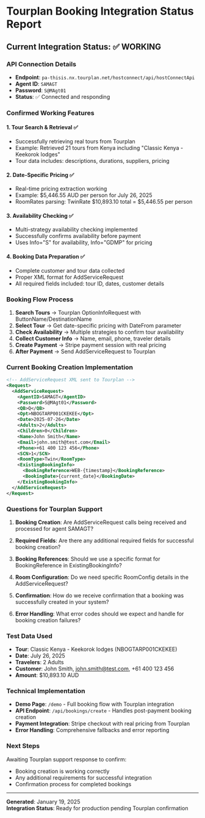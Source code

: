 # Tourplan Booking Integration Status Report

## Current Integration Status: ✅ WORKING

### API Connection Details
- **Endpoint**: `pa-thisis.nx.tourplan.net/hostconnect/api/hostConnectApi`
- **Agent ID**: `SAMAGT`
- **Password**: `S@MAgt01`
- **Status**: ✅ Connected and responding

### Confirmed Working Features

#### 1. Tour Search & Retrieval ✅
- Successfully retrieving real tours from Tourplan
- Example: Retrieved 21 tours from Kenya including "Classic Kenya - Keekorok lodges"
- Tour data includes: descriptions, durations, suppliers, pricing

#### 2. Date-Specific Pricing ✅
- Real-time pricing extraction working
- Example: $5,446.55 AUD per person for July 26, 2025
- RoomRates parsing: TwinRate $10,893.10 total = $5,446.55 per person

#### 3. Availability Checking ✅
- Multi-strategy availability checking implemented
- Successfully confirms availability before payment
- Uses Info="S" for availability, Info="GDMP" for pricing

#### 4. Booking Data Preparation ✅
- Complete customer and tour data collected
- Proper XML format for AddServiceRequest
- All required fields included: tour ID, dates, customer details

### Booking Flow Process

1. **Search Tours** → Tourplan OptionInfoRequest with ButtonName/DestinationName
2. **Select Tour** → Get date-specific pricing with DateFrom parameter  
3. **Check Availability** → Multiple strategies to confirm tour availability
4. **Collect Customer Info** → Name, email, phone, traveler details
5. **Create Payment** → Stripe payment session with real pricing
6. **After Payment** → Send AddServiceRequest to Tourplan

### Current Booking Creation Implementation

```xml
<!-- AddServiceRequest XML sent to Tourplan -->
<Request>
  <AddServiceRequest>
    <AgentID>SAMAGT</AgentID>
    <Password>S@MAgt01</Password>
    <QB>Q</QB>
    <Opt>NBOGTARP001CKEKEE</Opt>
    <Date>2025-07-26</Date>
    <Adults>2</Adults>
    <Children>0</Children>
    <Name>John Smith</Name>
    <Email>john.smith@test.com</Email>
    <Phone>+61 400 123 456</Phone>
    <SCN>1</SCN>
    <RoomType>Twin</RoomType>
    <ExistingBookingInfo>
      <BookingReference>WEB-{timestamp}</BookingReference>
      <BookingDate>{current_date}</BookingDate>
    </ExistingBookingInfo>
  </AddServiceRequest>
</Request>
```

### Questions for Tourplan Support

1. **Booking Creation**: Are AddServiceRequest calls being received and processed for agent SAMAGT?

2. **Required Fields**: Are there any additional required fields for successful booking creation?

3. **Booking References**: Should we use a specific format for BookingReference in ExistingBookingInfo?

4. **Room Configuration**: Do we need specific RoomConfig details in the AddServiceRequest?

5. **Confirmation**: How do we receive confirmation that a booking was successfully created in your system?

6. **Error Handling**: What error codes should we expect and handle for booking creation failures?

### Test Data Used
- **Tour**: Classic Kenya - Keekorok lodges (NBOGTARP001CKEKEE)
- **Date**: July 26, 2025
- **Travelers**: 2 Adults
- **Customer**: John Smith, john.smith@test.com, +61 400 123 456
- **Amount**: $10,893.10 AUD

### Technical Implementation
- **Demo Page**: `/demo` - Full booking flow with Tourplan integration
- **API Endpoint**: `/api/bookings/create` - Handles post-payment booking creation
- **Payment Integration**: Stripe checkout with real pricing from Tourplan
- **Error Handling**: Comprehensive fallbacks and error reporting

### Next Steps
Awaiting Tourplan support response to confirm:
- Booking creation is working correctly
- Any additional requirements for successful integration
- Confirmation process for completed bookings

---
**Generated**: January 19, 2025  
**Integration Status**: Ready for production pending Tourplan confirmation
